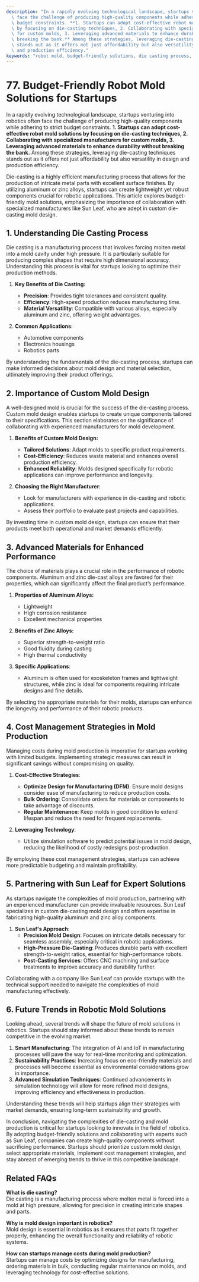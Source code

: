 ```yaml
---
description: "In a rapidly evolving technological landscape, startups venturing into robotics often\
  \ face the challenge of producing high-quality components while adhering to strict\
  \ budget constraints. **1. Startups can adopt cost-effective robot mold solutions\
  \ by focusing on die-casting techniques, 2. Collaborating with specialized manufacturers\
  \ for custom molds, 3. Leveraging advanced materials to enhance durability without\
  \ breaking the bank.** Among these strategies, leveraging die-casting techniques\
  \ stands out as it offers not just affordability but also versatility in design\
  \ and production efficiency."
keywords: "robot mold, budget-friendly solutions, die casting process, die-cast aluminum"
---
```

# 77. Budget-Friendly Robot Mold Solutions for Startups  

In a rapidly evolving technological landscape, startups venturing into robotics often face the challenge of producing high-quality components while adhering to strict budget constraints. **1. Startups can adopt cost-effective robot mold solutions by focusing on die-casting techniques, 2. Collaborating with specialized manufacturers for custom molds, 3. Leveraging advanced materials to enhance durability without breaking the bank.** Among these strategies, leveraging die-casting techniques stands out as it offers not just affordability but also versatility in design and production efficiency.

Die-casting is a highly efficient manufacturing process that allows for the production of intricate metal parts with excellent surface finishes. By utilizing aluminum or zinc alloys, startups can create lightweight yet robust components crucial for robotic applications. This article explores budget-friendly mold solutions, emphasizing the importance of collaboration with specialized manufacturers like Sun Leaf, who are adept in custom die-casting mold design.

## **1. Understanding Die Casting Process**

Die casting is a manufacturing process that involves forcing molten metal into a mold cavity under high pressure. It is particularly suitable for producing complex shapes that require high dimensional accuracy. Understanding this process is vital for startups looking to optimize their production methods.

1. **Key Benefits of Die Casting:**
   - **Precision**: Provides tight tolerances and consistent quality.
   - **Efficiency**: High-speed production reduces manufacturing time.
   - **Material Versatility**: Compatible with various alloys, especially aluminum and zinc, offering weight advantages.

2. **Common Applications**:
   - Automotive components
   - Electronics housings
   - Robotics parts

By understanding the fundamentals of the die-casting process, startups can make informed decisions about mold design and material selection, ultimately improving their product offerings.

## **2. Importance of Custom Mold Design**

A well-designed mold is crucial for the success of the die-casting process. Custom mold design enables startups to create unique components tailored to their specifications. This section elaborates on the significance of collaborating with experienced manufacturers for mold development.

1. **Benefits of Custom Mold Design:**
   - **Tailored Solutions**: Adapt molds to specific product requirements.
   - **Cost-Efficiency**: Reduces waste material and enhances overall production efficiency.
   - **Enhanced Reliability**: Molds designed specifically for robotic applications can improve performance and longevity.

2. **Choosing the Right Manufacturer**: 
   - Look for manufacturers with experience in die-casting and robotic applications.
   - Assess their portfolio to evaluate past projects and capabilities.

By investing time in custom mold design, startups can ensure that their products meet both operational and market demands efficiently.

## **3. Advanced Materials for Enhanced Performance**

The choice of materials plays a crucial role in the performance of robotic components. Aluminum and zinc die-cast alloys are favored for their properties, which can significantly affect the final product’s performance.

1. **Properties of Aluminum Alloys:**
   - Lightweight
   - High corrosion resistance
   - Excellent mechanical properties

2. **Benefits of Zinc Alloys:**
   - Superior strength-to-weight ratio
   - Good fluidity during casting
   - High thermal conductivity

3. **Specific Applications**:
   - Aluminum is often used for exoskeleton frames and lightweight structures, while zinc is ideal for components requiring intricate designs and fine details.

By selecting the appropriate materials for their molds, startups can enhance the longevity and performance of their robotic products.

## **4. Cost Management Strategies in Mold Production**

Managing costs during mold production is imperative for startups working with limited budgets. Implementing strategic measures can result in significant savings without compromising on quality.

1. **Cost-Effective Strategies**:
   - **Optimize Design for Manufacturing (DFM)**: Ensure mold designs consider ease of manufacturing to reduce production costs.
   - **Bulk Ordering**: Consolidate orders for materials or components to take advantage of discounts.
   - **Regular Maintenance**: Keep molds in good condition to extend lifespan and reduce the need for frequent replacements.

2. **Leveraging Technology**:
   - Utilize simulation software to predict potential issues in mold design, reducing the likelihood of costly redesigns post-production.

By employing these cost management strategies, startups can achieve more predictable budgeting and maintain profitability.

## **5. Partnering with Sun Leaf for Expert Solutions**

As startups navigate the complexities of mold production, partnering with an experienced manufacturer can provide invaluable resources. Sun Leaf specializes in custom die-casting mold design and offers expertise in fabricating high-quality aluminum and zinc alloy components.

1. **Sun Leaf's Approach**:
   - **Precision Mold Design**: Focuses on intricate details necessary for seamless assembly, especially critical in robotic applications.
   - **High-Pressure Die-Casting**: Produces durable parts with excellent strength-to-weight ratios, essential for high-performance robots.
   - **Post-Casting Services**: Offers CNC machining and surface treatments to improve accuracy and durability further.

Collaborating with a company like Sun Leaf can provide startups with the technical support needed to navigate the complexities of mold manufacturing effectively.

## **6. Future Trends in Robotic Mold Solutions**

Looking ahead, several trends will shape the future of mold solutions in robotics. Startups should stay informed about these trends to remain competitive in the evolving market.

1. **Smart Manufacturing**: The integration of AI and IoT in manufacturing processes will pave the way for real-time monitoring and optimization.
2. **Sustainability Practices**: Increasing focus on eco-friendly materials and processes will become essential as environmental considerations grow in importance.
3. **Advanced Simulation Techniques**: Continued advancements in simulation technology will allow for more refined mold designs, improving efficiency and effectiveness in production.

Understanding these trends will help startups align their strategies with market demands, ensuring long-term sustainability and growth.

In conclusion, navigating the complexities of die-casting and mold production is critical for startups looking to innovate in the field of robotics. By adopting budget-friendly solutions and collaborating with experts such as Sun Leaf, companies can create high-quality components without sacrificing performance. Startups should prioritize custom mold design, select appropriate materials, implement cost management strategies, and stay abreast of emerging trends to thrive in this competitive landscape.

## Related FAQs

**What is die casting?**  
Die casting is a manufacturing process where molten metal is forced into a mold at high pressure, allowing for precision in creating intricate shapes and parts.

**Why is mold design important in robotics?**  
Mold design is essential in robotics as it ensures that parts fit together properly, enhancing the overall functionality and reliability of robotic systems.

**How can startups manage costs during mold production?**  
Startups can manage costs by optimizing designs for manufacturing, ordering materials in bulk, conducting regular maintenance on molds, and leveraging technology for cost-effective solutions.
